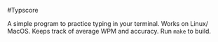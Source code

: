 #Typscore

A simple program to practice typing in your terminal. Works on Linux/ MacOS. Keeps track of average WPM and accuracy. Run `make` to build.
